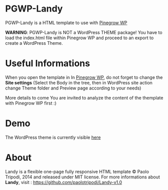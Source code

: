 # PGWP-Landy
PGWP-Landy is a HTML template to use with [Pinegrow WP](http://pinegrow.com/wordpress-theme-builder.html "http://pinegrow.com/wordpress-theme-builder.html")


**WARNING**: PGWP-Landy is NOT a WordPress THEME package!
You have to load the index.html file within Pinegrow WP and proceed to an export to create a WordPress Theme.

**Useful Informations**
==

When you open the template in In [Pinegrow WP](http://pinegrow.com/wordpress-theme-builder.html "http://pinegrow.com/wordpress-theme-builder.html"), do not forget to change the **Site settings** (Select the Body in the tree, then in WordPress site action change Theme folder and Preview page according to your needs)

More details to come
You are invited to analyze the content of the themplate with Pinegrow WP first :)

**Demo**
==
The WordPress theme is currently visible [here](http://www.pgwp.batsteek.fr/ "http://www.pgwp.batsteek.fr/")

**About**
==
Landy is a flexible one-page fully responsive HTML template © Paolo Tripodi, 2014 and released under MIT license.
For more informations about **Landy**, visit : https://github.com/paolotripodi/Landy-v1.0


